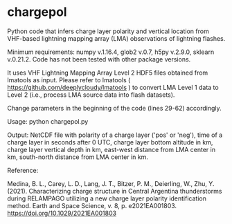 # chargepol

Python code that infers charge layer polarity and vertical location from VHF-based lightning mapping array (LMA) observations of lightning flashes.

Minimum requirements: numpy v.1.16.4, glob2 v.0.7, h5py v.2.9.0, sklearn v.0.21.2. Code has not been tested with other package versions.

It uses VHF Lightning Mapping Array Level 2 HDF5 files obtained from lmatools as input. Please refer to lmatools ( https://github.com/deeplycloudy/lmatools ) to convert LMA Level 1 data to Level 2 (i.e., process LMA source data into flash datasets).

Change parameters in the beginning of the code (lines 29-62) accordingly. 

Usage: python chargepol.py

Output: NetCDF file with polarity of a charge layer ('pos' or 'neg'), time of a charge layer in seconds after 0 UTC, charge layer bottom altitude in km, charge layer vertical depth in km, east-west distance from LMA center in km, south-north distance from LMA center in km.

Reference: 

Medina, B. L., Carey, L. D., Lang, J. T., Bitzer, P. M., Deierling, W., Zhu, Y. (2021). Characterizing charge structure in Central Argentina thunderstorms during RELAMPAGO utilizing a new charge layer polarity identification method. Earth and Space Science, v. 8, p. e2021EA001803. https://doi.org/10.1029/2021EA001803
